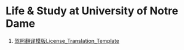 # Life & Study at University of Notre Dame
1. [驾照翻译模版License_Translation_Template](https://github.com/shijiale0609/NDLifeStudy/blob/main/License_Translation_Template.docx?raw=true)
